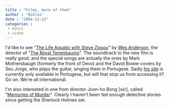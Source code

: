 ```yaml
---
title : "Films, more of them"
author : "Niklas"
date : "2004-12-22"
categories : 
 - music
 - video
---
```


I'd like to see "[The Life Aquatic with Steve Zissou](http://www.imdb.com/title/tt0362270)" by [Wes Anderson](http://www.imdb.com/name/nm0027572), the director of "[The Royal Tenenbaums](http://www.criterionco.com/asp/release.asp?id=157)". The soundtrack to the new film is really good, and the special songs are actually the ones by Mark Mothersbaugh (formerly the front of Devo) and the David Bowie-covers by Seu Jorge, who plays the guitar, singing them in Portugese. Sadly [his site](http://www.seujorge.com) is currently only available in Portugese, but will that stop us from accessing it? Go on. We're all international.

I'm also interested in one from director Joon-ho Bong \[sic\], called "[Memories of Murder](http://www.imdb.com/title/tt0353969)". Clearly I haven't been fed enough detective stories since getting the Sherlock Holmes set.
